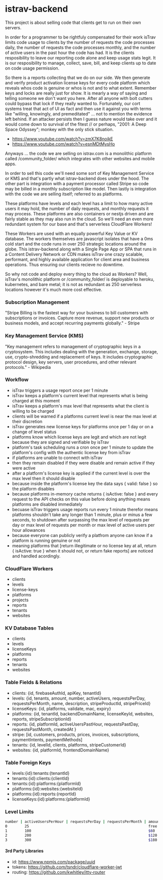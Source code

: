 istrav-backend
========
This project is about selling code that clients get to run on their own servers. 

In order for a programmer to be rightfuly compensated for their work isTrav limits code usage to clients by the number of requests the code processes daily, the number of requests the code processes monthly, and the number of active users in the past hour the code has had. It is the clients resposibility to leave our reporting code alone and keep usage stats legit. It is our resposibility to manage, collect, save, bill, and keep clients up to date on code usage permission.

So there is a reports collecting that we do on our side. We then generate and verify product activation license keys for every code platform which reveals whos code is genuine or whos is not and to what extent. Remember keys and locks are really just for show. It is mearly a way of saying and telling someone we don't want you here. After all anyone with bolt cutters could bypass that lock if they really wanted to. Fortunately, our cort systems treat that act of UI as fact and then use it against you with terms like "willing, knowingly, and premeditated" ... not to mention the evidence left behind. If an attacker persists then I guess nature would take over and it would come down to survival of the fitest // or perhaps, "2001: A Deep Space Odyssey"; monkey with the only stick situation. 

- https://www.youtube.com/watch?v=zmX7K8noikE
- https://www.youtube.com/watch?v=esnMDtMysHo

Anyways ... the code we are selling on istrav.com is a monolithic platform called /community_folder/ which integrates with other websites and mobile apps.

In order to sell this code we'll need some sort of Key Management Service or KMS and that's partly what istrav-backend does under the hood. The other part is integration with a payment processor called Stripe so code may be billed in a monthly subscription like model. Then lastly is integration with the code we are selling itself; referred to as platforms.

These platforms have levels and each level has a limit to how many active users it may hold, the number of daily requests, and monthly requests it may process. These platforms are also containers or nestjs driven and are fairly stable as they may also run in the cloud. So we'll need an even more redundant system for our base and that's serverless CloudFlare Workers! 

These Workers are used with an equally powerful Key Value or KV database. The workers themselves are javascript isolates that have a 0ms cold start and the code runs in over 250 strategic locations around the globe. This istrav-backend along with a Single Page App or SPA that runs in a Content Delivery Network or CDN makes isTrav one crazy scalable, performant, and highly available application for client area and business operations. Thus ensuring our clients recieve no downtime.

So why not code and deploy every thing to the cloud as Workers? Well, isTrav's monolithic platform or /community_folder/ is deployable to heroku, kubernetes, and bare metal; it is not as redundant as 250 serverless locations however it's much more cost effective.

### Subscription Management
"Stripe Billing is the fastest way for your business to bill customers with subscriptions or invoices. Capture more revenue, support new products or business models, and accept recurring payments globally." - Stripe

### Key Management Service (KMS)
"Key management refers to management of cryptographic keys in a cryptosystem. This includes dealing with the generation, exchange, storage, use, crypto-shredding and replacement of keys. It includes cryptographic protocol design, key servers, user procedures, and other relevant protocols." - Wikipedia

### Workflow
- isTrav triggers a usage report once per 1 minute
- isTrav keeps a platform's current level that represents what is being charged at this moment
- isTrav keeps a platform's max level that represents what the client is willing to be charged
- clients will be warned if a platforms current level is near the max level at their discretion
- isTrav generates new license keys for platforms once per 1 day or on a change of level status
- platforms know which license keys are legit and which are not legit because they are signed and verifiable by isTrav
- platform's task scheduling runs a cron once per 1 minute to update the platform's config with the authentic license key from isTrav
- if platforms are unable to connect with isTrav 
- then they remain disabled if they were disable and remain active if they were active
- after a platform's license key is applied if the current level is over the max level then it should disable
- because inside the platform's license key the data says { valid: false } so the platform disables
- because platforms in-memory cache returns { isActive: false } and every request to the API checks on this value before doing anything means platforms are disabled immediately
- becuase isTrav triggers usage reports run every 1 minute therefor means platforms shouldn't take any longer than 1 minute, plus or minus a few seconds, to shutdown after surpassing the max level of requests per day or max level of requests per month or max level of active users per hour allowances
- because everyone can publicly verify a platfrom anyone can know if a platform is running genuine or not
- meaning platforms that [return illegitimate or no license key at all, return { isActive: true } when it should not, or return fake reports] are noticed and handled acordingly.

### CloudFlare Workers
- clients
- levels
- license-keys
- platforms
- projects
- reports
- tenants
- websites

### KV Database Tables
- clients
- levels
- licenseKeys
- platforms
- reports
- tenants
- websites

### Table Fields & Relations
- clients: {id, firebaseAuthId, apiKey, tenantId}
- levels: {id, tenants, amount, number, activeUsers, requestsPerDay, requestsPerMonth, name, description, stripeProductId, stripePriceId}
- licenseKeys: {id, platforms, validate, mac, expiry}
- platforms: {id, tenantId, backendDomainName, licenseKeyId, websites, reports, stripeSubscriptionId}
- reports: {id, platformId, activeUsersPastHour, requestsPastDay, requestsPastMonth, createdAt }
- stripe: [id, customers, products, prices, invoices, subscriptions, paymentIntents, paymentMethods]
- tenants: {id, levelId, clients, platforms, stripeCustomerId}
- websites: {id, platformId, frontendDomainName}

### Table Foreign Keys
- levels:{id}:tenants:{tenantId}
- tenants:{id}:clients:{clientId}
- tenants:{id}:platforms:{platformId}
- platforms:{id}:websites:{websiteId}
- platforms:{id}:reports:{reportId}
- licenseKeys:{id}:platforms:{platformId}

### Level Limits
```bash
number | activeUsersPerHour | requestsPerDay | requestsPerMonth | amount
0        25                                                       free  
1        100                                                      $60
2        200                                                      $120
3        300                                                      $180
```

#### 3rd Party Libraries
- id: https://www.npmjs.com/package/uuid
- tokens: https://github.com/tsndr/cloudflare-worker-jwt
- routing: https://github.com/kwhitley/itty-router
